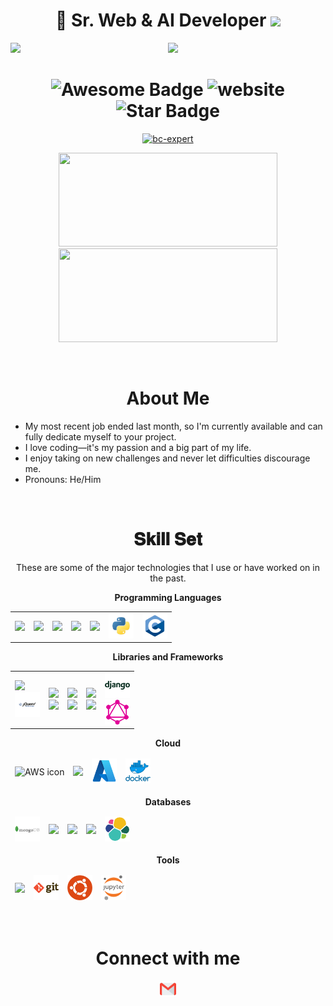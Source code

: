 <!DOCTYPE html>
<html>
  <body>
  <h1 align="center"> 👋 Sr. Web & AI Developer <img src="https://media.giphy.com/media/hvRJCLFzcasrR4ia7z/giphy.gif" width="35"></h1>

<img align="left" src="https://visitor-badge.laobi.icu/badge?page_id=zeeid" />

<p align="center">
  <a href="https://github.com/akini072"><img src="https://readme-typing-svg.herokuapp.com/?lines=Result%20Oriented;Full%20Stack-Developer;8%2B%20years%20of%20coding%20experience;Always%20learning%20new%20tech&font=Pacifico&center=true&width=650&height=120&color=58a6ff&vCenter=true&size=45%22"></a>
</p>

 <h1 align="center">
  <img src="https://cdn.rawgit.com/sindresorhus/awesome/d7305f38d29fed78fa85652e3a63e154dd8e8829/media/badge.svg" alt="Awesome Badge"/>
  <img src="https://img.shields.io/static/v1?label=&labelColor=505050&message=Findwork&color=%230076D6&style=flat&logo=google-chrome&logoColor=%230076D6" alt="website"/>
  <img src="https://img.shields.io/static/v1?label=%F0%9F%8C%9F&message=If%20Useful&style=style=flat&color=BC4E99" alt="Star Badge"/>
</h1>

<p align="center"> <a href="https://github.com/ryo-ma/github-profile-trophy"><img src="https://github-profile-trophy.vercel.app/?username=akini072&theme=tokyonight&no-frame=true&row=1&&margin-w=30&no-bg=false" alt="bc-expert" width="600px"/></a> </p>

<p align="center">
<img height="150px" width="350px" src="https://github-readme-stats.vercel.app/api?username=akini072&count_private=true&show_icons=true&theme=tokyonight" />
<img height="150px" width="350px" src="https://github-readme-stats.vercel.app/api/top-langs/?username=akini072&layout=compact&theme=aura&langs_count=9" />
</p>

<br/>

<h1 align="center">About Me</h1>

<ul dir="auto">
<li><g-emoji class="g-emoji" alias="bank" fallback-src="https://github.githubassets.com/images/icons/emoji/unicode/1f3e6.png"></g-emoji> My most recent job ended last month, so I'm currently available and can fully dedicate myself to your project.</li>
<li><g-emoji class="g-emoji" alias="thinking" fallback-src="https://github.githubassets.com/images/icons/emoji/unicode/1f914.png"></g-emoji> I love coding—it's my passion and a big part of my life.</li>
<li><g-emoji class="g-emoji" alias="speech_balloon" fallback-src="https://github.githubassets.com/images/icons/emoji/unicode/1f4ac.png"></g-emoji> I enjoy taking on new challenges and never let difficulties discourage me.</li>
<li><g-emoji class="g-emoji" alias="smile" fallback-src="https://github.githubassets.com/images/icons/emoji/unicode/1f604.png"></g-emoji> Pronouns: He/Him</li>
</ul>
<br/>

<h1 align="center">𝐒𝐤𝐢𝐥𝐥 𝐒𝐞𝐭</h1>
<p align="center">These are some of the major technologies that I use or have worked on in the past.</p>
<p align="center" dir="auto"><strong>Programming Languages</strong></p>
<table align="center">
<tbody>
<tr>
  <td><img src="https://cdn.iconscout.com/icon/free/png-256/java-23-225999.png?raw=true" width="40px"></td>
  <td><img src="https://cdn-icons-png.flaticon.com/512/6132/6132220.png" width="40px"></td>
  <td><img src="https://clojure.org/images/clojure-logo-120b.png" width="40px"></td>
  <td><img src="https://cdn.iconscout.com/icon/free/png-256/javascript-1-225993.png?raw=true" width="40px"></td>
  <td><img src="https://cdn.iconscout.com/icon/free/png-256/php-2752101-2284918.png?raw=true" width="40px"></td>
  <td><img title="Python" alt="Python" width="40px" src="https://raw.githubusercontent.com/github/explore/master/topics/python/python.png" style="max-width: 100%;"></td>
  <td><img title="C" alt="C" width="40px" src="https://raw.githubusercontent.com/github/explore/master/topics/c/c.png" style="max-width: 100%;"></td>
</tr>
</tbody>
</table>
<p dir="auto" align="center"><strong>Libraries and Frameworks</strong></p>
<table align="center">
<tbody>
<tr>
<td><img src="https://cdn.iconscout.com/icon/free/png-256/spring-3-1175059.png?raw=true" width="40px"><br>
<img title="jQuery" alt="jQuery" width="40px" src="https://raw.githubusercontent.com/github/explore/master/topics/jquery/jquery.png" style="max-width: 100%;"></td>
<td><img src="https://cdn.iconscout.com/icon/free/png-256/nodejs-2-1174946.png?raw=true" width="40px"><br><img width="40px" src="https://cdn.iconscout.com/icon/free/png-256/react-1-282599.png" style="max-width: 100%;"></td>
<td><img src="https://cdn.iconscout.com/icon/free/png-256/codeigniter-5-1175246.png?raw=true" width="40px"><br><img width="40px" src="https://cdn.iconscout.com/icon/free/png-256/angularjs-1-2854.png" style="max-width: 100%;"></td>
<td><img src="https://cdn.iconscout.com/icon/free/png-256/laravel-3-1175147.png?raw=true" width="40px"><br><img width="40px" src="https://cdn.iconscout.com/icon/free/png-256/vuejs-1175052.png" style="max-width: 100%;"></td>
<td><img title="Django" alt="Django" width="40px" src="https://raw.githubusercontent.com/github/explore/master/topics/django/django.png" style="max-width: 100%;"><br><img title="GrahpQL" alt="GraphQL" width="40px" src="https://raw.githubusercontent.com/github/explore/master/topics/graphql/graphql.png" style="max-width: 100%;"></td>
</tr>
</tbody>
</table>
<p dir="auto" align="center"><strong>Cloud</strong></p>
<table align="center">
<thead>
<tr>
<td><img width="40px" src="https://cdn.iconscout.com/icon/free/png-64/free-amazon-aws-3628617-3029842.png?f=webp" alt="AWS icon"></td>
<td><img src="https://cdn.iconscout.com/icon/free/png-256/heroku-11-1175214.png?raw=true" width="40px"></td>
<td><img title="Azure" alt="Azure" width="40px" src="https://raw.githubusercontent.com/github/explore/master/topics/azure/azure.png" style="max-width: 100%;"></td>
<td><img title="Docker" alt="Docker" width="40px" src="https://raw.githubusercontent.com/github/explore/master/topics/docker/docker.png" style="max-width: 100%;"></td>
</tr>
</thead>
</table>
<p dir="auto" align="center"><strong>Databases</strong></p>
<table align="center">
<thead>
<tr>
<td><img title="MongoDB" alt="MongoDB" width="40px" src="https://raw.githubusercontent.com/github/explore/master/topics/mongodb/mongodb.png" style="max-width: 100%;"></td>
<td><img src="https://cdn.iconscout.com/icon/free/png-256/mysql-3521596-2945040.png?raw=true" width="40px"></td>
<td><img src="https://cdn.iconscout.com/icon/free/png-256/oracle-database-226057.png" width="40px"></td>
<td><img src="https://cdn.iconscout.com/icon/free/png-256/postgresql-11-1175122.png" width="40px"></td>
<td><img title="ElasticSearch" alt="ElasticSearch" width="40px" src="https://raw.githubusercontent.com/github/explore/master/topics/elasticsearch/elasticsearch.png" style="max-width: 100%;"></td>
</tr>
</thead>
</table>
<p dir="auto" align="center"><strong>Tools</strong></p>
<table align="center">
<thead>
<tr>
<td><img width="40px" src="https://cdn.iconscout.com/icon/free/png-256/jetbrains-4-569254.png" style="max-width: 100%;"></td>
<td><img title="git" alt="git" width="40px" src="https://raw.githubusercontent.com/github/explore/master/topics/git/git.png" style="max-width: 100%;"></td>
<td><img title="Ubuntu" alt="Ubuntu" width="40px" src="https://raw.githubusercontent.com/github/explore/master/topics/ubuntu/ubuntu.png" style="max-width: 100%;"></td>
<td><img title="Jupyter Notebook" alt="Jupyter" width="40px" src="https://raw.githubusercontent.com/github/explore/master/topics/jupyter-notebook/jupyter-notebook.png" style="max-width: 100%;"></td>
</tr>
</thead>
</table>

<br/>
<h1 align="center">Connect with me</h1>

<p align="center" dir="auto">
  <a href="mailto:akin.ipek0505@gmail.com">
    <img align="center" alt="TienHuynh-TN | Gmail" width="26px" src="https://github.com/SatYu26/SatYu26/raw/master/Assets/Gmail.svg" style="max-width: 100%;">
  </a>
</p>
</p>
  </body>
</html>
